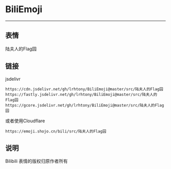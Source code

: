 # BiliEmoji
---
## 表情
陆夫人的Flag园
## 链接
jsdelivr
```
https://cdn.jsdelivr.net/gh/lrhtony/BiliEmoji@master/src/陆夫人的Flag园
https://fastly.jsdelivr.net/gh/lrhtony/BiliEmoji@master/src/陆夫人的Flag园
https://gcore.jsdelivr.net/gh/lrhtony/BiliEmoji@master/src/陆夫人的Flag园
```
或者使用Cloudflare
```
https://emoji.shojo.cn/bili/src/陆夫人的Flag园
```
## 说明
Bilibili 表情的版权归原作者所有
